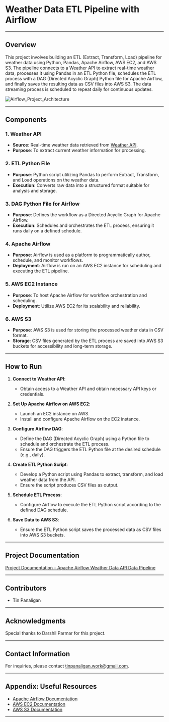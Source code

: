 # Weather Data ETL Pipeline with Airflow

---

## Overview

This project involves building an ETL (Extract, Transform, Load) pipeline for weather data using Python, Pandas, Apache Airflow, AWS EC2, and AWS S3. The pipeline connects to a Weather API to extract real-time weather data, processes it using Pandas in an ETL Python file, schedules the ETL process with a DAG (Directed Acyclic Graph) Python file for Apache Airflow, and finally saves the resulting data as CSV files into AWS S3. The data streaming process is scheduled to repeat daily for continuous updates.

![Airflow_Project_Architecture](https://github.com/tinpanaligan/airflow_data_engineering_project_weather_api/assets/116711183/fa75d9c3-e8ab-4305-9bec-fbb1776337c7)

---

## Components

### 1. Weather API

- **Source**: Real-time weather data retrieved from [Weather API](https://www.weatherapi.com/).
- **Purpose**: To extract current weather information for processing.

### 2. ETL Python File

- **Purpose**: Python script utilizing Pandas to perform Extract, Transform, and Load operations on the weather data.
- **Execution**: Converts raw data into a structured format suitable for analysis and storage.

### 3. DAG Python File for Airflow

- **Purpose**: Defines the workflow as a Directed Acyclic Graph for Apache Airflow.
- **Execution**: Schedules and orchestrates the ETL process, ensuring it runs daily on a defined schedule.

### 4. Apache Airflow

- **Purpose**: Airflow is used as a platform to programmatically author, schedule, and monitor workflows.
- **Deployment**: Airflow is run on an AWS EC2 instance for scheduling and executing the ETL pipeline.

### 5. AWS EC2 Instance

- **Purpose**: To host Apache Airflow for workflow orchestration and scheduling.
- **Deployment**: Utilize AWS EC2 for its scalability and reliability.

### 6. AWS S3

- **Purpose**: AWS S3 is used for storing the processed weather data in CSV format.
- **Storage**: CSV files generated by the ETL process are saved into AWS S3 buckets for accessibility and long-term storage.

---

## How to Run

1. **Connect to Weather API**:
   - Obtain access to a Weather API and obtain necessary API keys or credentials.

2. **Set Up Apache Airflow on AWS EC2**:
   - Launch an EC2 instance on AWS.
   - Install and configure Apache Airflow on the EC2 instance.

3. **Configure Airflow DAG**:
   - Define the DAG (Directed Acyclic Graph) using a Python file to schedule and orchestrate the ETL process.
   - Ensure the DAG triggers the ETL Python file at the desired schedule (e.g., daily).

4. **Create ETL Python Script**:
   - Develop a Python script using Pandas to extract, transform, and load weather data from the API.
   - Ensure the script produces CSV files as output.

5. **Schedule ETL Process**:
   - Configure Airflow to execute the ETL Python script according to the defined DAG schedule.

6. **Save Data to AWS S3**:
   - Ensure the ETL Python script saves the processed data as CSV files into AWS S3 buckets.

---

## Project Documentation

[Project Documentation - Apache Airflow Weather Data API Data Pipeline](https://alpine-dollar-b3b.notion.site/Project-Documentation-Apache-Airflow-Weather-Data-API-Data-Pipeline-b4892e09fb8d4c76a31b4e7adc7de98b?pvs=4)

---

## Contributors

- Tin Panaligan

---

## Acknowledgments

Special thanks to Darshil Parmar for this project.

---

## Contact Information

For inquiries, please contact tinpanaligan.work@gmail.com.

---

## Appendix: Useful Resources

- [Apache Airflow Documentation](https://airflow.apache.org/docs/)
- [AWS EC2 Documentation](https://docs.aws.amazon.com/ec2/index.html)
- [AWS S3 Documentation](https://docs.aws.amazon.com/s3/index.html)

---
